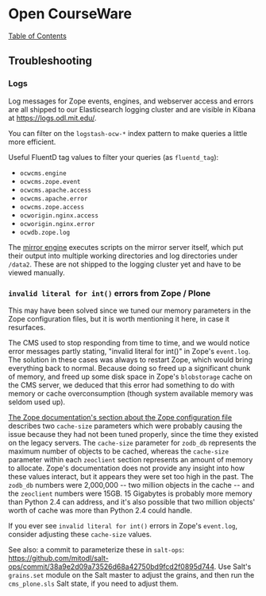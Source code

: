 # Open CourseWare

[Table of Contents](index.md)

## Troubleshooting

### Logs

Log messages for Zope events, engines, and webserver access and errors are all shipped to our Elasticsearch logging cluster and are visible in Kibana at <https://logs.odl.mit.edu/>.

You can filter on the `logstash-ocw-*` index pattern to make queries a little more efficient.

Useful FluentD tag values to filter your queries (as `fluentd_tag`):

* `ocwcms.engine`
* `ocwcms.zope.event`
* `ocwcms.apache.access`
* `ocwcms.apache.error`
* `ocwcms.zope.access`
* `ocworigin.nginx.access`
* `ocworigin.nginx.error`
* `ocwdb.zope.log`

The [mirror engine](engines_mirror.md) executes scripts on the mirror server itself, which put their output into multiple working directories and log directories under `/data2`. These are not shipped to the logging cluster yet and have to be viewed manually.


### `invalid literal for int()` errors from Zope / Plone

This may have been solved since we tuned our memory parameters in the Zope configuration files, but it is worth mentioning it here, in case it resurfaces.

The CMS used to stop responding from time to time, and we would notice error messages partly stating, "invalid literal for int()" in Zope's `event.log`. The solution in these cases was always to restart Zope, which would bring everything back to normal. Because doing so freed up a significant chunk of memory, and freed up some disk space in Zope's `blobstorage` cache on the CMS server, we deduced that this error had something to do with memory or cache overconsumption (though system available memory was seldom used up).

[The Zope documentation's section about the Zope configuration file](https://zope.readthedocs.io/en/latest/operation.html#zope-configuration-reference) describes two `cache-size` parameters which were probably causing the issue because they had not been tuned properly, since the time they existed on the legacy servers. The `cache-size` parameter for `zodb_db` represents the maximum number of objects to be cached, whereas the `cache-size` parameter within each `zeoclient` section represents an amount of memory to allocate. Zope's documentation does not provide any insight into how these values interact, but it appears they were set too high in the past. The `zodb_db` numbers were 2,000,000 -- two million objects in the cache  -- and the `zeoclient` numbers were 15GB. 15 Gigabytes is probably more memory than Python 2.4 can address, and it's also possible that two million objects' worth of cache was more than Python 2.4 could handle.

If you ever see `invalid literal for int()` errors in Zope's `event.log`, consider adjusting these `cache-size` values.

See also: a commit to parameterize these in `salt-ops`: <https://github.com/mitodl/salt-ops/commit/38a9e2d09a73526d68a42750bd9fcd2f0895d744>. Use Salt's `grains.set` module on the Salt master to adjust the grains, and then run the `cms_plone.sls` Salt state, if you need to adjust them.